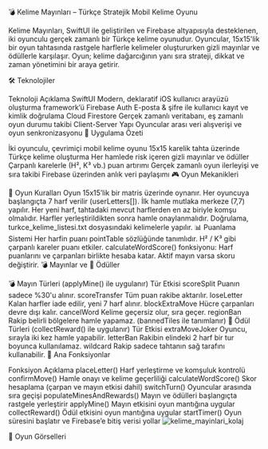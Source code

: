 💣 Kelime Mayınları – Türkçe Stratejik Mobil Kelime Oyunu

Kelime Mayınları, SwiftUI ile geliştirilen ve Firebase altyapısıyla desteklenen, iki oyunculu gerçek zamanlı bir Türkçe kelime oyunudur. Oyuncular, 15x15'lik bir oyun tahtasında rastgele harflerle kelimeler oluştururken gizli mayınlar ve ödüllerle karşılaşır. Oyun; kelime dağarcığının yanı sıra strateji, dikkat ve zaman yönetimini bir araya getirir.

🛠️ Teknolojiler

Teknoloji	Açıklama
SwiftUI	Modern, deklaratif iOS kullanıcı arayüzü oluşturma framework’ü
Firebase Auth	E-posta & şifre ile kullanıcı kayıt ve kimlik doğrulama
Cloud Firestore	Gerçek zamanlı veritabanı, eş zamanlı oyun durumu takibi
Client-Server Yapı	Oyuncular arası veri alışverişi ve oyun senkronizasyonu
📱 Uygulama Özeti

İki oyunculu, çevrimiçi mobil kelime oyunu
15x15 karelik tahta üzerinde Türkçe kelime oluşturma
Her hamlede risk içeren gizli mayınlar ve ödüller
Çarpanlı karelerle (H², K³ vb.) puan artırımı
Gerçek zamanlı oyun ilerleyişi ve sıra takibi
Firebase üzerinden anlık veri paylaşımı
🎮 Oyun Mekanikleri

🎯 Oyun Kuralları
Oyun 15x15’lik bir matris üzerinde oynanır.
Her oyuncuya başlangıçta 7 harf verilir (userLetters[]).
İlk hamle mutlaka merkeze (7,7) yapılır.
Her yeni harf, tahtadaki mevcut harflerden en az biriyle komşu olmalıdır.
Harfler yerleştirildikten sonra hamle onaylanmalıdır.
Doğrulama, turkce_kelime_listesi.txt dosyasındaki kelimelerle yapılır.
📊 Puanlama Sistemi
Her harfin puanı pointTable sözlüğünde tanımlıdır.
H² / K³ gibi çarpanlı kareler puanı etkiler.
calculateWordScore() fonksiyonu:
Harf puanlarını ve çarpanları birlikte hesaba katar.
Aktif mayın varsa skoru değiştirir.
💣 Mayınlar ve 🎁 Ödüller

💣 Mayın Türleri (applyMine() ile uygulanır)
Tür	Etkisi
scoreSplit	Puanın sadece %30'u alınır.
scoreTransfer	Tüm puan rakibe aktarılır.
loseLetter	Kalan harfler iade edilir, yeni 7 harf alınır.
blockExtraMove	Hücre çarpanları devre dışı kalır.
cancelWord	Kelime geçersiz olur, sıra geçer.
regionBan	Rakip belirli bölgelere hamle yapamaz. (bannedTiles ile tanımlanır)
🎁 Ödül Türleri (collectReward() ile uygulanır)
Tür	Etkisi
extraMoveJoker	Oyuncu, sırayla iki kez hamle yapabilir.
letterBan	Rakibin elindeki 2 harf bir tur boyunca kullanılamaz.
wildcard	Rakip sadece tahtanın sağ tarafını kullanabilir.
🧠 Ana Fonksiyonlar

Fonksiyon	Açıklama
placeLetter()	Harf yerleştirme ve komşuluk kontrolü
confirmMove()	Hamle onayı ve kelime geçerliliği
calculateWordScore()	Skor hesaplama (çarpan ve mayın etkisi dahil)
switchTurn()	Oyuncular arasında sıra geçişi
populateMinesAndRewards()	Mayın ve ödülleri başlangıçta rastgele yerleştirir
applyMine()	Mayın etkisini oyun mantığına uygular
collectReward()	Ödül etkisini oyun mantığına uygular
startTimer()	Oyun süresini başlatır ve Firebase’e bitiş verisi yollar
![kelime_mayinlari_kolaj](https://github.com/user-attachments/assets/380f16ec-04dd-4656-823b-c21433d30c31)

📸 Oyun Görselleri
